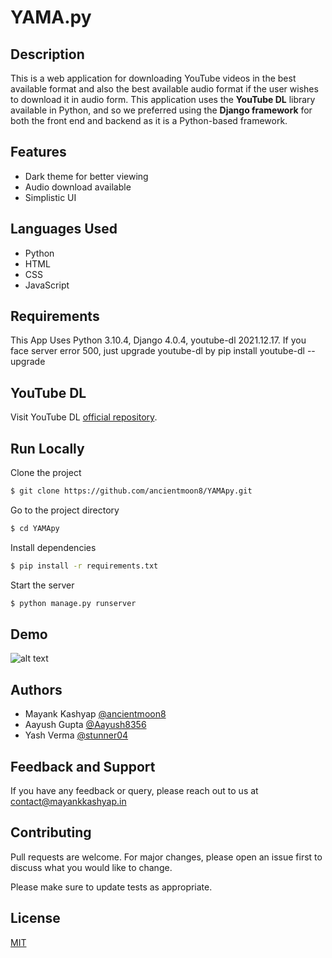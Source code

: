 # YAMA.py

## Description

This is a web application for downloading YouTube videos in the best available format and also the best available audio format if the user wishes to download it in audio form. This application uses the **YouTube DL** library available in Python, and so we preferred using the **Django framework** for both the front end and backend as it is a Python-based framework.

## Features

- Dark theme for better viewing
- Audio download available
- Simplistic UI

## Languages Used

* Python
* HTML
* CSS
* JavaScript

## Requirements

This App Uses Python 3.10.4, Django 4.0.4, youtube-dl 2021.12.17.
If you face server error 500, just upgrade youtube-dl by pip install youtube-dl --upgrade

## YouTube DL

Visit YouTube DL [official repository](https://github.com/ytdl-org/youtube-dl/).

## Run Locally

Clone the project

```bash
$ git clone https://github.com/ancientmoon8/YAMApy.git
```

Go to the project directory

```bash
$ cd YAMApy
```

Install dependencies

```bash
$ pip install -r requirements.txt
```

Start the server

```bash
$ python manage.py runserver
```
## Demo

![alt text](https://github.com/ancientmoon8/yamapy/blob/master/demo.gif)

## Authors

- Mayank Kashyap [@ancientmoon8](https://github.com/ancientmoon8)
- Aayush Gupta [@Aayush8356](https://github.com/Aayush8356)
- Yash Verma [@stunner04](https://github.com/stunner04)

## Feedback and Support

If you have any feedback or query, please reach out to us at contact@mayankkashyap.in

## Contributing
Pull requests are welcome. For major changes, please open an issue first to discuss what you would like to change.

Please make sure to update tests as appropriate.

## License
[MIT](https://choosealicense.com/licenses/mit/)
